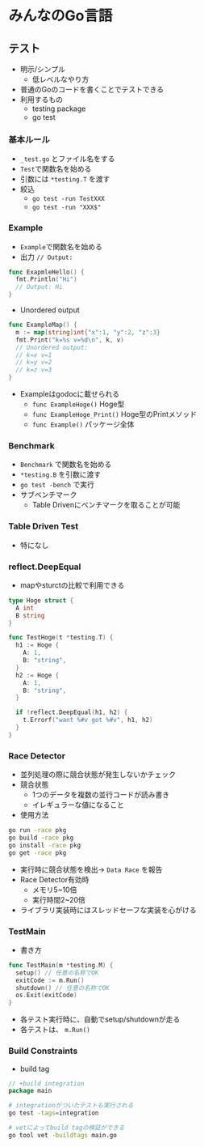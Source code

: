 # みんなのGo言語

## テスト
- 明示/シンプル
  - 低レベルなやり方
- 普通のGoのコードを書くことでテストできる
- 利用するもの
  - testing package
  - go test

### 基本ルール
- `_test.go` とファイル名をする
- `Test`で関数名を始める
- 引数には `*testing.T` を渡す
- 絞込
  - `go test -run TestXXX`
  - `go test -run "XXX$"`

### Example
- `Example`で関数名を始める
- 出力 `// Output:`
```go
func ExapmleHello() {
  fmt.Println("Hi")
  // Output: Hi
}
```
- Unordered output
```go
func ExampleMap() {
  m := map[string]int{"x":1, "y":2, "z":3}
  fmt.Print("k=%s v=%d\n", k, v)
  // Unordered output:
  // k=x v=1
  // k=y v=2
  // k=z v=3
}
```
- Exampleはgodocに載せられる
  - `func ExampleHoge()` Hoge型
  - `func ExampleHoge_Print()` Hoge型のPrintメソッド
  - `func Example()` パッケージ全体

### Benchmark
- `Benchmark` で関数名を始める
- `*testing.B` を引数に渡す
- `go test -bench` で実行
- サブベンチマーク
  - Table Drivenにベンチマークを取ることが可能

### Table Driven Test
- 特になし

### reflect.DeepEqual
- mapやsturctの比較で利用できる
```go
type Hoge struct {
  A int
  B string
}

func TestHoge(t *testing.T) {
  h1 := Hoge {
    A: 1,
    B: "string",
  }
  h2 := Hoge {
    A: 1,
    B: "string",
  }

  if !reflect.DeepEqual(h1, h2) {
    t.Errorf("want %#v got %#v", h1, h2)
  }
}
```

### Race Detector
- 並列処理の際に競合状態が発生しないかチェック
- 競合状態
  - 1つのデータを複数の並行コードが読み書き
  - イレギュラーな値になること
- 使用方法
```sh
go run -race pkg
go build -race pkg
go install -race pkg
go get -race pkg
```
- 実行時に競合状態を検出→ `Data Race` を報告
- Race Detector有効時
  - メモリ5~10倍
  - 実行時間2~20倍
- ライブラリ実装時にはスレッドセーフな実装を心がける

### TestMain
- 書き方
```go
func TestMain(m *testing.M) {
  setup() // 任意の名称でOK
  exitCode := m.Run()
  shutdown() // 任意の名称でOK
  os.Exit(exitCode)
}
```
- 各テスト実行時に、自動でsetup/shutdownが走る
- 各テストは、 `m.Run()`

### Build Constraints
- build tag
```go
// +build integration
package main
```
```sh
# integrationがついたテストも実行される
go test -tags=integration

# vetによってbuild tagの検証ができる
go tool vet -buildtags main.go
```